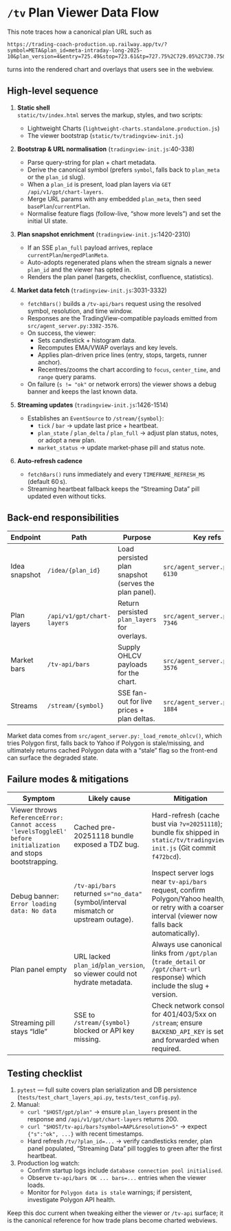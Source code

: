 # `/tv` Plan Viewer Data Flow

This note traces how a canonical plan URL such as

```
https://trading-coach-production.up.railway.app/tv/?symbol=META&plan_id=meta-intraday-long-2025-10&plan_version=4&entry=725.49&stop=723.61&tp=727.75%2C729.05%2C730.75&interval=5m&range=15d&focus=plan&center_time=latest&theme=dark&scale_plan=auto
```

turns into the rendered chart and overlays that users see in the webview.

## High-level sequence

1. **Static shell**  
   `static/tv/index.html` serves the markup, styles, and two scripts:
   - Lightweight Charts (`lightweight-charts.standalone.production.js`)
   - The viewer bootstrap (`static/tv/tradingview-init.js`)

2. **Bootstrap & URL normalisation** (`tradingview-init.js`:40-338)  
   - Parse query-string for plan + chart metadata.
   - Derive the canonical symbol (prefers `symbol`, falls back to `plan_meta` or the `plan_id` slug).
   - When a `plan_id` is present, load plan layers via `GET /api/v1/gpt/chart-layers`.
   - Merge URL params with any embedded `plan_meta`, then seed `basePlan`/`currentPlan`.
   - Normalise feature flags (follow-live, “show more levels”) and set the initial UI state.

3. **Plan snapshot enrichment** (`tradingview-init.js`:1420-2310)  
   - If an SSE `plan_full` payload arrives, replace `currentPlan`/`mergedPlanMeta`.
   - Auto-adopts regenerated plans when the stream signals a newer `plan_id` and the viewer has opted in.
   - Renders the plan panel (targets, checklist, confluence, statistics).

4. **Market data fetch** (`tradingview-init.js`:3031-3332)  
   - `fetchBars()` builds a `/tv-api/bars` request using the resolved symbol, resolution, and time window.
   - Responses are the TradingView-compatible payloads emitted from `src/agent_server.py:3382-3576`.
   - On success, the viewer:
     - Sets candlestick + histogram data.
     - Recomputes EMA/VWAP overlays and key levels.
     - Applies plan-driven price lines (entry, stops, targets, runner anchor).
     - Recentres/zooms the chart according to `focus`, `center_time`, and `range` query params.
   - On failure (`s != "ok"` or network errors) the viewer shows a debug banner and keeps the last known data.

5. **Streaming updates** (`tradingview-init.js`:1426-1514)  
   - Establishes an `EventSource` to `/stream/{symbol}`:
     - `tick` / `bar` → update last price + heartbeat.
     - `plan_state` / `plan_delta` / `plan_full` → adjust plan status, notes, or adopt a new plan.
     - `market_status` → update market-phase pill and status note.

6. **Auto-refresh cadence**  
   - `fetchBars()` runs immediately and every `TIMEFRAME_REFRESH_MS` (default 60 s).
   - Streaming heartbeat fallback keeps the “Streaming Data” pill updated even without ticks.

## Back-end responsibilities

| Endpoint | Path | Purpose | Key refs |
| --- | --- | --- | --- |
| Idea snapshot | `/idea/{plan_id}` | Load persisted plan snapshot (serves the plan panel). | `src/agent_server.py:6083-6130` |
| Plan layers | `/api/v1/gpt/chart-layers` | Return persisted `plan_layers` for overlays. | `src/agent_server.py:7242-7346` |
| Market bars | `/tv-api/bars` | Supply OHLCV payloads for the chart. | `src/agent_server.py:3382-3576` |
| Streams | `/stream/{symbol}` | SSE fan-out for live prices + plan deltas. | `src/agent_server.py:1836-1884` |

Market data comes from `src/agent_server.py:_load_remote_ohlcv()`, which tries Polygon first, falls back to Yahoo if Polygon is stale/missing, and ultimately returns cached Polygon data with a “stale” flag so the front-end can surface the degraded state.

## Failure modes & mitigations

| Symptom | Likely cause | Mitigation |
| --- | --- | --- |
| Viewer throws `ReferenceError: Cannot access 'levelsToggleEl' before initialization` and stops bootstrapping. | Cached pre-20251118 bundle exposed a TDZ bug. | Hard-refresh (cache bust via `?v=20251118`); bundle fix shipped in `static/tv/tradingview-init.js` (Git commit `f472bcd`). |
| Debug banner: `Error loading data: No data` | `/tv-api/bars` returned `s="no_data"` (symbol/interval mismatch or upstream outage). | Inspect server logs near `tv-api/bars` request, confirm Polygon/Yahoo health, or retry with a coarser interval (viewer now falls back automatically). |
| Plan panel empty | URL lacked `plan_id`/`plan_version`, so viewer could not hydrate metadata. | Always use canonical links from `/gpt/plan` (`trade_detail` or `/gpt/chart-url` response) which include the slug + version. |
| Streaming pill stays “Idle” | SSE to `/stream/{symbol}` blocked or API key missing. | Check network console for 401/403/5xx on `/stream`; ensure `BACKEND_API_KEY` is set and forwarded when required. |

## Testing checklist

1. `pytest` — full suite covers plan serialization and DB persistence (`tests/test_chart_layers_api.py`, `tests/test_config.py`).
2. Manual:
   - `curl "$HOST/gpt/plan"` → ensure `plan_layers` present in the response and `/api/v1/gpt/chart-layers` returns 200.
   - `curl "$HOST/tv-api/bars?symbol=AAPL&resolution=5"` → expect `{"s":"ok", ...}` with recent timestamps.
   - Hard refresh `/tv/?plan_id=...` → verify candlesticks render, plan panel populated, “Streaming Data” pill toggles to green after the first heartbeat.
3. Production log watch:
   - Confirm startup logs include `database connection pool initialised`.
   - Observe `tv-api/bars OK ... bars=...` entries when the viewer loads.
   - Monitor for `Polygon data is stale` warnings; if persistent, investigate Polygon API health.

Keep this doc current when tweaking either the viewer or `/tv-api` surface; it is the canonical reference for how trade plans become charted webviews.
